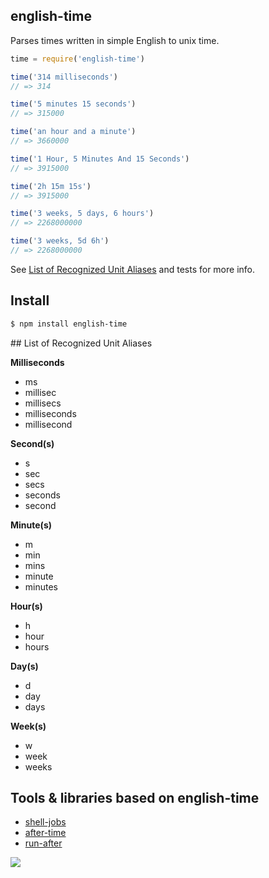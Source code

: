 ## english-time

Parses times written in simple English to unix time.

```js
time = require('english-time')

time('314 milliseconds')
// => 314

time('5 minutes 15 seconds')
// => 315000

time('an hour and a minute')
// => 3660000

time('1 Hour, 5 Minutes And 15 Seconds')
// => 3915000

time('2h 15m 15s')
// => 3915000

time('3 weeks, 5 days, 6 hours')
// => 2268000000

time('3 weeks, 5d 6h')
// => 2268000000

```

See [List of Recognized Unit Aliases](#ref) and tests for more info.

## Install

```bash
$ npm install english-time
```

<a name="ref" />
## List of Recognized Unit Aliases

**Milliseconds**

* ms
* millisec
* millisecs
* milliseconds
* millisecond

**Second(s)**

* s
* sec
* secs
* seconds
* second

**Minute(s)**

* m
* min
* mins
* minute
* minutes

**Hour(s)**

* h
* hour
* hours

**Day(s)**

* d
* day
* days

**Week(s)**

* w
* week
* weeks

## Tools & libraries based on english-time

* [shell-jobs](http://github.com/azer/shell-jobs)
* [after-time](http://github.com/azer/after-time)
* [run-after](http://github.com/azer/run-after)

![](https://dl.dropboxusercontent.com/s/4fbzg1r7h91doa4/npmel_19.jpg)
